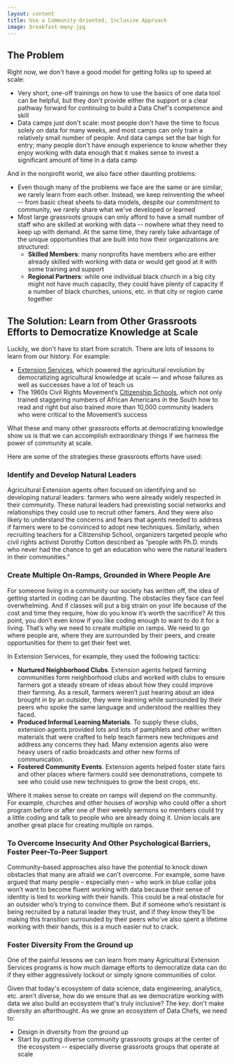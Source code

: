 ```yaml
---
layout: content
title: Use a Community-Oriented, Inclusive Approach
image: breakfast-many.jpg
---
```


## The Problem

Right now, we don't have a good model for getting folks up to speed at scale:
- Very short, one-off trainings on how to use the basics of one data tool can be helpful, but they don't provide either the support or a clear pathway forward for continuing to build a Data Chef's competence and skill
- Data camps just don't scale: most people don't have the time to focus solely on data for many weeks, and most camps can only train a relatively small number of people. And data camps set the bar high for entry; many people don't have enough experience to know whether they enjoy working with data enough that it makes sense to invest a significant amount of time in a data camp

And in the nonprofit world, we also face other daunting problems:
- Even though many of the problems we face are the same or are similar, we rarely learn from each other. Instead, we keep reinventing the wheel --  from basic cheat sheets to data models, despite our commitment to community, we rarely share what we've developed or learned
- Most large grassroots groups can only afford to have a small number of staff who are skilled at working with data -- nowhere what they need to keep up with demand. At the same time, they rarely take advantage of the unique opportunities that are built into how their organizations are structured:
  - __Skilled Members__: many nonprofits have members who are either already skilled with working with data or would get good at it with some training and support
  - __Regional Partners__: while one individual black church in a big city might not have much capacity, they could have plenty of capacity if a number of black churches, unions, etc. in that city or region came together

## The Solution: Learn from Other Grassroots Efforts to Democratize Knowledge at Scale

Luckily, we don't have to start from scratch. There are lots of lessons to learn from our history. For example:
- [Extension Services](https://toolkit.makersall.org/pages/10-intro/30-extension-citizenship-schools.html), which powered the agricultural revolution by democratizing agricultural knowledge at scale — and whose failures as well as successes have a lot of teach us
- The 1960s Civil Rights Movement’s [Citizenship Schools](https://toolkit.makersall.org/pages/70-civic/20-citizenship-schools.html), which not only trained staggering numbers of African Americans in the South how to read and right but also trained more than 10,000 community leaders who were critical to the Movement’s success

What these and many other grassroots efforts at democratizing knowledge show us is that we can accomplish extraordinary things if we harness the power of community at scale.

Here are some of the strategies these grassroots efforts have used:



### Identify and Develop Natural Leaders

Agricultural Extension agents often focused on identifying and so developing natural leaders: farmers who were already widely respected in their community. These natural leaders had preexisting social networks and relationships they could use to recruit other famers. And they were also likely to understand the concerns and fears that agents needed to address if farmers were to be convinced to adopt new techniques.  Similarly, when recruiting teachers for a Citizenship School, organizers targeted people who civil rights activist Dorothy Cotton described as “people with Ph.D. minds who never had the chance to get an education who were the natural leaders in their communities.”

### Create Multiple On-Ramps, Grounded in Where People Are

 For someone living in a community our society has written off, the idea of getting started in coding can be daunting. The obstacles they face can feel overwhelming. And if classes will put a big strain on your life because of the cost and time they require, how do you know it’s worth the sacrifice? At this point, you don’t even know if you like coding enough to want to do it for a living. That’s why we need to create multiple on ramps. We need to go where people are, where they are surrounded by their peers, and create opportunities for them to get their feet wet. 

In Extension Services, for example, they used the following tactics:
-  __Nurtured Neighborhood Clubs__. Extension agents helped farming communities form neighborhood clubs and worked with clubs to ensure farmers got a steady stream of ideas about how they could improve their farming. As a result, farmers weren’t just hearing about an idea brought in by an outsider, they were learning while surrounded by their peers who spoke the same language and understood the realities they faced.
-  __Produced Informal Learning Materials__. To supply these clubs, extension agents provided lots and lots of pamphlets and other written materials that were crafted to help teach farmers new techniques and address any concerns they had. Many extension agents also were heavy users of radio broadcasts and other new forms of communication.
-  __Fostered Community Events__. Extension agents helped foster state fairs and other places where farmers could see demonstrations, compete to see who could use new techniques to grow the best crops, etc.

Where it makes sense to create on ramps will depend on the community. For example, churches and other houses of worship who could offer a short program before or after one of their weekly sermons so members could try a little coding and talk to people who are already doing it. Union locals are another great place for creating multiple on ramps. 

### To Overcome Insecurity And Other Psychological Barriers, Foster Peer-To-Peer Support

Community-based approaches also have the potential to knock down obstacles that many are afraid we can’t overcome. For example, some have argued that many people – especially men – who work in blue collar jobs won’t want to become fluent working with data because their sense of identity is tied to working with their hands. This could be a real obstacle for an outsider who’s trying to convince them. But if someone who’s resistant is being recruited by a natural leader they trust, and if they know they’ll be making this transition surrounded by their peers who’ve also spent a lifetime working with their hands, this is a much easier nut to crack.

### Foster Diversity From the Ground up

One of the painful lessons we can learn from many Agricultural Extension Services programs is how much damage efforts to democratize data can do if they either aggressively lockout or simply ignore communities of color. 

Given that today's ecosystem of data science, data engineering, analytics, etc. aren't diverse, how do we ensure that as we democratize working with data we also build an ecosystem that's truly inclusive? The key: don't make diversity an afterthought.  As we grow an ecosystem of Data Chefs, we need to:
- Design in diversity from the ground up
- Start by putting diverse community grassroots groups at the center of the ecosystem -- especially diverse grassroots groups that operate at scale
